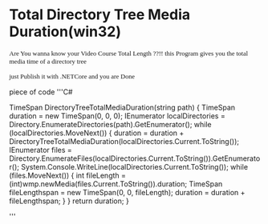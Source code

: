 <h1>Total Directory Tree Media Duration(win32)</h1>
<p><font face=tahoma size="2">
Are You wanna know your Video Course Total Length ??!!
this Program gives you the total media time of a directory tree

just Publish it with .NETCore and you are Done



</font>
</p>
piece of code
'''C#

   TimeSpan DirectoryTreeTotalMediaDuration(string path)
        {
            TimeSpan duration = new TimeSpan(0, 0, 0);
                IEnumerator localDirectories = Directory.EnumerateDirectories(path).GetEnumerator();
                while (localDirectories.MoveNext())
                {
                    duration = duration + DirectoryTreeTotalMediaDuration(localDirectories.Current.ToString());
                    IEnumerator files = Directory.EnumerateFiles(localDirectories.Current.ToString()).GetEnumerator();
                    System.Console.WriteLine(localDirectories.Current.ToString());
                    while (files.MoveNext())
                    {
                        int fileLength = (int)wmp.newMedia(files.Current.ToString()).duration;
                        TimeSpan fileLengthspan = new TimeSpan(0, 0, fileLength);
                        duration = duration + fileLengthspan;
                    }
                }
            return duration;
        }

'''
